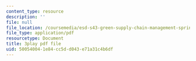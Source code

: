 ```yaml
---
content_type: resource
description: ''
file: null
file_location: /coursemedia/esd-s43-green-supply-chain-management-spring-2014/500540041e84cc5dd043e71a31c4b6df_OgpNXj2cEzA.pdf
file_type: application/pdf
resourcetype: Document
title: 3play pdf file
uid: 50054004-1e84-cc5d-d043-e71a31c4b6df
---
```

